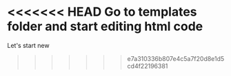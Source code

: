 <<<<<<< HEAD
Go to templates folder and start editing html code
=======
Let's start
new
>>>>>>> e7a310336b807e4c5a7f20d8e1d5cd4f22196381
